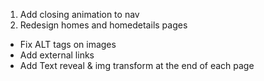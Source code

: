 1. Add closing animation to nav
2. Redesign homes and homedetails pages

- Fix ALT tags on images
- Add external links
- Add Text reveal & img transform at the end of each page
